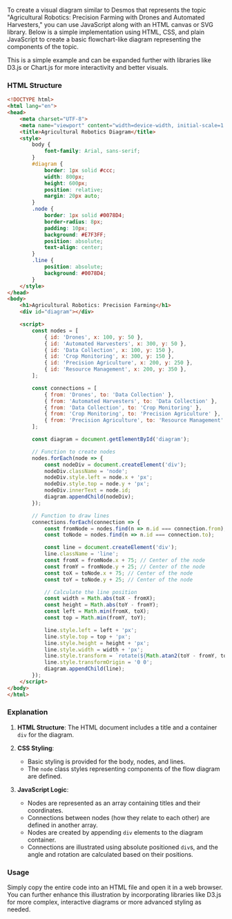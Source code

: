 To create a visual diagram similar to Desmos that represents the topic "Agricultural Robotics: Precision Farming with Drones and Automated Harvesters," you can use JavaScript along with an HTML canvas or SVG library. Below is a simple implementation using HTML, CSS, and plain JavaScript to create a basic flowchart-like diagram representing the components of the topic.

This is a simple example and can be expanded further with libraries like D3.js or Chart.js for more interactivity and better visuals.

### HTML Structure

```html
<!DOCTYPE html>
<html lang="en">
<head>
    <meta charset="UTF-8">
    <meta name="viewport" content="width=device-width, initial-scale=1.0">
    <title>Agricultural Robotics Diagram</title>
    <style>
        body {
            font-family: Arial, sans-serif;
        }
        #diagram {
            border: 1px solid #ccc;
            width: 800px;
            height: 600px;
            position: relative;
            margin: 20px auto;
        }
        .node {
            border: 1px solid #0078D4;
            border-radius: 8px;
            padding: 10px;
            background: #E7F3FF;
            position: absolute;
            text-align: center;
        }
        .line {
            position: absolute;
            background: #0078D4;
        }
    </style>
</head>
<body>
    <h1>Agricultural Robotics: Precision Farming</h1>
    <div id="diagram"></div>

    <script>
        const nodes = [
            { id: 'Drones', x: 100, y: 50 },
            { id: 'Automated Harvesters', x: 300, y: 50 },
            { id: 'Data Collection', x: 100, y: 150 },
            { id: 'Crop Monitoring', x: 300, y: 150 },
            { id: 'Precision Agriculture', x: 200, y: 250 },
            { id: 'Resource Management', x: 200, y: 350 },
        ];

        const connections = [
            { from: 'Drones', to: 'Data Collection' },
            { from: 'Automated Harvesters', to: 'Data Collection' },
            { from: 'Data Collection', to: 'Crop Monitoring' },
            { from: 'Crop Monitoring', to: 'Precision Agriculture' },
            { from: 'Precision Agriculture', to: 'Resource Management' },
        ];

        const diagram = document.getElementById('diagram');

        // Function to create nodes
        nodes.forEach(node => {
            const nodeDiv = document.createElement('div');
            nodeDiv.className = 'node';
            nodeDiv.style.left = node.x + 'px';
            nodeDiv.style.top = node.y + 'px';
            nodeDiv.innerText = node.id;
            diagram.appendChild(nodeDiv);
        });

        // Function to draw lines
        connections.forEach(connection => {
            const fromNode = nodes.find(n => n.id === connection.from);
            const toNode = nodes.find(n => n.id === connection.to);

            const line = document.createElement('div');
            line.className = 'line';
            const fromX = fromNode.x + 75; // Center of the node
            const fromY = fromNode.y + 25; // Center of the node
            const toX = toNode.x + 75; // Center of the node
            const toY = toNode.y + 25; // Center of the node

            // Calculate the line position
            const width = Math.abs(toX - fromX);
            const height = Math.abs(toY - fromY);
            const left = Math.min(fromX, toX);
            const top = Math.min(fromY, toY);

            line.style.left = left + 'px';
            line.style.top = top + 'px';
            line.style.height = height + 'px';
            line.style.width = width + 'px';
            line.style.transform = `rotate(${Math.atan2(toY - fromY, toX - fromX) * (180 / Math.PI)}deg)`;
            line.style.transformOrigin = '0 0';
            diagram.appendChild(line);
        });
    </script>
</body>
</html>
```

### Explanation

1. **HTML Structure**: The HTML document includes a title and a container `div` for the diagram.

2. **CSS Styling**:
   - Basic styling is provided for the body, nodes, and lines.
   - The `node` class styles representing components of the flow diagram are defined.

3. **JavaScript Logic**:
   - Nodes are represented as an array containing titles and their coordinates.
   - Connections between nodes (how they relate to each other) are defined in another array.
   - Nodes are created by appending `div` elements to the diagram container.
   - Connections are illustrated using absolute positioned `div`s, and the angle and rotation are calculated based on their positions.

### Usage
Simply copy the entire code into an HTML file and open it in a web browser. You can further enhance this illustration by incorporating libraries like D3.js for more complex, interactive diagrams or more advanced styling as needed.